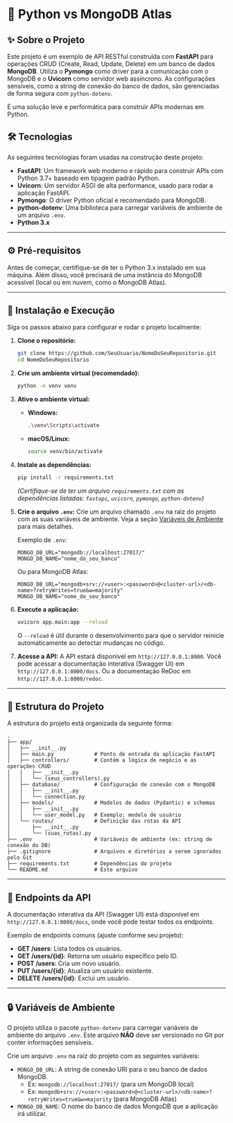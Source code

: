 
# 🚀 Python vs MongoDB Atlas

## ✨ Sobre o Projeto

Este projeto é um exemplo de API RESTful construída com **FastAPI** para operações CRUD (Create, Read, Update, Delete) em um banco de dados **MongoDB**. Utiliza o **Pymongo** como driver para a comunicação com o MongoDB e o **Uvicorn** como servidor web assíncrono. As configurações sensíveis, como a string de conexão do banco de dados, são gerenciadas de forma segura com `python-dotenv`.

É uma solução leve e performática para construir APIs modernas em Python.

## 🛠️ Tecnologias

As seguintes tecnologias foram usadas na construção deste projeto:

  * **FastAPI**: Um framework web moderno e rápido para construir APIs com Python 3.7+ baseado em tipagem padrão Python.
  * **Uvicorn**: Um servidor ASGI de alta performance, usado para rodar a aplicação FastAPI.
  * **Pymongo**: O driver Python oficial e recomendado para MongoDB.
  * **python-dotenv**: Uma biblioteca para carregar variáveis de ambiente de um arquivo `.env`.
  * **Python 3.x**

-----

## ⚙️ Pré-requisitos

Antes de começar, certifique-se de ter o Python 3.x instalado em sua máquina. Além disso, você precisará de uma instância do MongoDB acessível (local ou em nuvem, como o MongoDB Atlas).

-----

## 🚀 Instalação e Execução

Siga os passos abaixo para configurar e rodar o projeto localmente:

1.  **Clone o repositório:**

    ```bash
    git clone https://github.com/SeuUsuario/NomeDoSeuRepositorio.git
    cd NomeDoSeuRepositorio
    ```

2.  **Crie um ambiente virtual (recomendado):**

    ```bash
    python -m venv venv
    ```

3.  **Ative o ambiente virtual:**

      * **Windows:**
        ```bash
        .\venv\Scripts\activate
        ```
      * **macOS/Linux:**
        ```bash
        source venv/bin/activate
        ```

4.  **Instale as dependências:**

    ```bash
    pip install -r requirements.txt
    ```

    *(Certifique-se de ter um arquivo `requirements.txt` com as dependências listadas: `fastapi`, `uvicorn`, `pymongo`, `python-dotenv`)*

5.  **Crie o arquivo `.env`:**
    Crie um arquivo chamado `.env` na raiz do projeto com as suas variáveis de ambiente. Veja a seção [Variáveis de Ambiente](https://www.google.com/search?q=%23-vari%C3%A1veis-de-ambiente) para mais detalhes.

    Exemplo de `.env`:

    ```
    MONGO_DB_URL="mongodb://localhost:27017/"
    MONGO_DB_NAME="nome_do_seu_banco"
    ```

    Ou para MongoDB Atlas:

    ```
    MONGO_DB_URL="mongodb+srv://<user>:<password>@<cluster-url>/<db-name>?retryWrites=true&w=majority"
    MONGO_DB_NAME="nome_do_seu_banco"
    ```

6.  **Execute a aplicação:**

    ```bash
    uvicorn app.main:app --reload
    ```

    O `--reload` é útil durante o desenvolvimento para que o servidor reinicie automaticamente ao detectar mudanças no código.

7.  **Acesse a API:**
    A API estará disponível em `http://127.0.0.1:8000`.
    Você pode acessar a documentação interativa (Swagger UI) em `http://127.0.0.1:8000/docs`.
    Ou a documentação ReDoc em `http://127.0.0.1:8000/redoc`.

-----

## 📁 Estrutura do Projeto

A estrutura do projeto está organizada da seguinte forma:

```
.
├── app/
│   ├── __init__.py
│   ├── main.py             # Ponto de entrada da aplicação FastAPI
│   ├── controllers/        # Contém a lógica de negócio e as operações CRUD
│   │   ├── __init__.py
│   │   └── (seus_controllers).py
│   ├── database/           # Configuração de conexão com o MongoDB
│   │   ├── __init__.py
│   │   └── connection.py
│   ├── models/             # Modelos de dados (Pydantic) e schemas
│   │   ├── __init__.py
│   │   └── user_model.py   # Exemplo: modelo de usuário
│   └── routes/             # Definição das rotas da API
│       ├── __init__.py
│       └── (suas_rotas).py
├── .env                    # Variáveis de ambiente (ex: string de conexão do DB)
├── .gitignore              # Arquivos e diretórios a serem ignorados pelo Git
├── requirements.txt        # Dependências do projeto
└── README.md               # Este arquivo
```

-----

## 📡 Endpoints da API

A documentação interativa da API (Swagger UI) está disponível em `http://127.0.0.1:8000/docs`, onde você pode testar todos os endpoints.

Exemplo de endpoints comuns (ajuste conforme seu projeto):

  * **GET /users**: Lista todos os usuários.
  * **GET /users/{id}**: Retorna um usuário específico pelo ID.
  * **POST /users**: Cria um novo usuário.
  * **PUT /users/{id}**: Atualiza um usuário existente.
  * **DELETE /users/{id}**: Exclui um usuário.

-----

## 🔒 Variáveis de Ambiente

O projeto utiliza o pacote `python-dotenv` para carregar variáveis de ambiente do arquivo `.env`. Este arquivo **NÃO** deve ser versionado no Git por conter informações sensíveis.

Crie um arquivo `.env` na raiz do projeto com as seguintes variáveis:

  * `MONGO_DB_URL`: A string de conexão URI para o seu banco de dados MongoDB.
      * Ex: `mongodb://localhost:27017/` (para um MongoDB local)
      * Ex: `mongodb+srv://<user>:<password>@<cluster-url>/<db-name>?retryWrites=true&w=majority` (para MongoDB Atlas)
  * `MONGO_DB_NAME`: O nome do banco de dados MongoDB que a aplicação irá utilizar.

